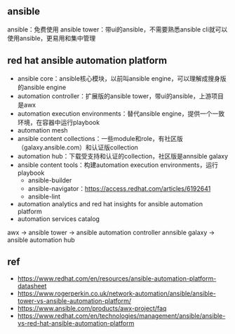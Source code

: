 
## ansible

ansible：免费使用
ansible tower：带ui的ansible，不需要熟悉ansible cli就可以使用ansible，更易用和集中管理


## red hat ansible automation platform

- ansible core：ansible核心模块，以前叫ansible engine，可以理解成搜身版的ansible engine
- automation controller：扩展版的ansible tower，带ui的ansible，上游项目是awx
- automation execution environments：替代ansible engine，提供一个一致环境，在容器中运行playbook
- automation mesh
- ansible content collections：一些module和role，有社区版（galaxy.ansible.com）和认证版collection
- automation hub：下载受支持和认证的collection，社区版是annsible galaxy
- ansible content tools：构建automation execution environments，运行playbook
  - ansible-builder
  - ansible-navigator：https://access.redhat.com/articles/6192641
  - ansible-lint
- automation analytics and red hat insights for ansible automation platform
- automation services catalog

awx -> ansible tower -> ansible automation controller
annsible galaxy -> ansible automation hub


## ref

- https://www.redhat.com/en/resources/ansible-automation-platform-datasheet
- https://www.rogerperkin.co.uk/network-automation/ansible/ansible-tower-vs-ansible-automation-platform/
- https://www.ansible.com/products/awx-project/faq
- https://www.redhat.com/en/technologies/management/ansible/ansible-vs-red-hat-ansible-automation-platform
